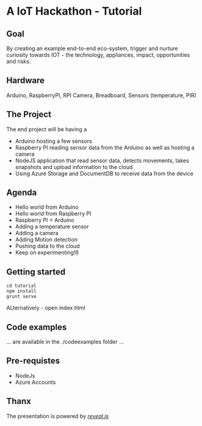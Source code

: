# A IoT Hackathon - Tutorial

## Goal
By creating an example end-to-end eco-system, trigger and nurture curiosity towards IOT -
the technology, appliances, impact, opportunities and risks.

## Hardware
Arduino, RaspberryPI, RPI Camera, Breadboard, Sensors (temperature, PIR)

## The Project
The end project will be having a 
* Arduino hosting a few sensors
* Raspberry PI reading sensor data from the Arduino as well as hosting a camera
* NodeJS application that read sensor data, detects movements, takes snapshots and upload information to the cloud
* Using Azure Storage and DocumentDB to receive data from the device


## Agenda

* Hello world from Arduino
* Hello world from Raspberry PI
* Raspberry PI + Arduino
* Adding a temperature sensor
* Adding a camera
* Adding Motion detection
* Pushing data to the cloud
* Keep on experimenting!ß

## Getting started
~~~~
cd tutorial
npm install
grunt serve
~~~~
ALternatively - open index.html

## Code examples
... are available in the ./codeexamples folder ...

## Pre-requistes
* NodeJs
* Azure Accounts

## Thanx
The presentation is powered by [*reveal.js*](https://github.com/hakimel/reveal.js)